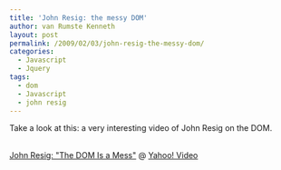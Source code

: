 ```yaml
---
title: 'John Resig: the messy DOM'
author: van Rumste Kenneth
layout: post
permalink: /2009/02/03/john-resig-the-messy-dom/
categories:
  - Javascript
  - Jquery
tags:
  - dom
  - Javascript
  - john resig
---
```

Take a look at this: a very interesting video of John Resig on the DOM.

<div>
  <br /><a href="http://video.yahoo.com/watch/4403981/11812238">John Resig: "The DOM Is a Mess"</a> @ <a href="http://video.yahoo.com" >Yahoo! Video</a>
</div>
